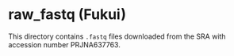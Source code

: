 # raw_fastq (Fukui)

This directory contains `.fastq` files downloaded from the SRA with accession number PRJNA637763.